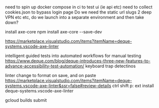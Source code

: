 need to spin up docker compose in ci to test ui (ie api etc)
need to collect cookies.json to bypass login page
Do we need the static url slugs 2 deep
VPN etc etc, do we launch into a separate environment and then take down?

install axe-core
npm install axe-core --save-dev

https://marketplace.visualstudio.com/items?itemName=deque-systems.vscode-axe-linter

intelligent guided tests into automated workflows for manual testing
https://www.deque.com/blog/deque-introduces-three-new-features-to-advance-accessibility-test-automation/
keyboard trap detectinos

linter
change to format on save, and on paste
https://marketplace.visualstudio.com/items?itemName=deque-systems.vscode-axe-linter&ssr=false#review-details
ctrl shift p: ext install deque-systems.vscode-axe-linter


gcloud builds submit 